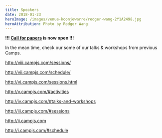 ```yaml
---
title: Speakers
date: 2018-01-23
heroImage: /images/venue-koonjewarre/rodger-wang-2Y1A2498.jpg
heroAttribution: Photo by Rodger Wang
---
```


**!!! [Call for papers](/call-for-papers) is now open !!!**

In the mean time, check our some of our talks & workshops from previous Camps.

http://viii.campjs.com/sessions/

http://vii.campjs.com/schedule/

http://vi.campjs.com/sessions.html

http://v.campjs.com/#activities

http://iv.campjs.com/#talks-and-workshops

http://iii.campjs.com/#sessions

http://ii.campjs.com

http://i.campjs.com/#schedule